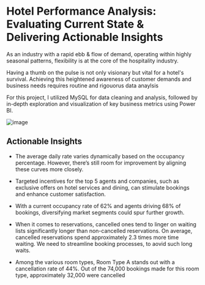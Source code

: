 # Hotel Performance Analysis: Evaluating Current State & Delivering Actionable Insights

As an industry with a rapid ebb & flow of demand, operating within highly seasonal patterns, flexibility is at the core of the hospitality industry.

Having a thumb on the pulse is not only visionary but vital for a hotel's survival. Achieving this heightened awareness of customer demands and business needs requires routine and rigouorus data anaylsis

For this project, I utilized MySQL for data cleaning and analysis, followed by in-depth exploration and visualization of key business metrics using Power BI.

![image](https://github.com/sneha1803/hotelbookingoptimizing/assets/139860645/16ea16cc-fa62-48d6-8c70-8d66db5c9688)

## Actionable Insights
-  The average daily rate varies dynamically based on the occupancy percentage. However, there’s still room for improvement by aligning these curves more closely.

-  Targeted incentives for the top 5 agents and companies, such as exclusive offers on hotel services and dining, can stimulate bookings and enhance customer satisfaction.

-  With a current occupancy rate of 62% and agents driving 68% of bookings, diversifying market segments could spur further growth.
  
- When it comes to reservations, cancelled ones tend to linger on waiting lists significantly longer than non-cancelled reservations. On average, cancelled reservations spend approximately 2.3 times more time waiting. We need to streamline booking processes, to aovid such long waits.
  
- Among the various room types, Room Type A stands out with a cancellation rate of 44%. Out of the 74,000 bookings made for this room type, approximately 32,000 were cancelled
 
